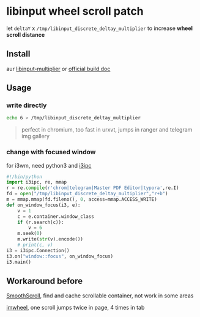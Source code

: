 # libinput wheel scroll patch
let `deltaY` x `/tmp/libinput_discrete_deltay_multiplier` to increase **wheel scroll distance**

## Install

aur [libinput-multiplier](https://aur.archlinux.org/packages/libinput-multiplier) or [official build doc](https://wayland.freedesktop.org/libinput/doc/latest/building.html)

## Usage

### write directly
```sh
echo 6 > /tmp/libinput_discrete_deltay_multiplier
```
> perfect in chromium, too fast in urxvt, jumps in ranger and telegram img gallery

### change with focused window

for i3wm, need python3 and [i3ipc](https://github.com/acrisci/i3ipc-python)
```python
#!/bin/python
import i3ipc, re, mmap
r = re.compile(r'chrom|telegram|Master PDF Editor|typora',re.I)
fd = open("/tmp/libinput_discrete_deltay_multiplier","r+b")
m = mmap.mmap(fd.fileno(), 0, access=mmap.ACCESS_WRITE)
def on_window_focus(i3, e):
    v = 1
    c = e.container.window_class
    if (r.search(c)):
        v = 6
    m.seek(0)
    m.write(str(v).encode())
    # print(c, v)
i3 = i3ipc.Connection()
i3.on("window::focus", on_window_focus)
i3.main()
```

##  Workaround before

[SmoothScroll](https://chrome.google.com/webstore/detail/smoothscroll/nbokbjkabcmbfdlbddjidfmibcpneigj), find and cache scrollable container, not work in some areas

[imwheel](http://imwheel.sourceforge.net/), one scroll jumps twice in page, 4 times in tab
